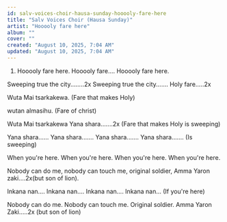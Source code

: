 ```yaml
---
id: salv-voices-choir-hausa-sunday-hooooly-fare-here
title: "Salv Voices Choir (Hausa Sunday)"
artist: "Hooooly fare here"
album: ""
cover: ""
created: "August 10, 2025, 7:04 AM"
updated: "August 10, 2025, 7:04 AM"
---
```


1. Hooooly fare here.
        Hooooly fare....
        Hooooly fare here.

Sweeping true the city........2x 
Sweeping true the city....... Holy fare.....2x 

 Wuta Mai tsarkakewa.
(Fare that makes Holy)

wutan almasihu.
(Fare of christ)

Wuta Mai tsarkakewa Yana shara.......2x 
(Fare that makes Holy is sweeping)

 Yana shara......
 Yana shara.......
 Yana shara.......
 Yana shara.......
(Is sweeping)

When you're here.
When you're here.
When you're here. 
When you're here.

Nobody can do me, nobody can touch me, original soldier,  Amma  Yaron zaki....2x(but son of lion).

Inkana nan....
Inkana nan....
Inkana nan....
Inkana nan...
(If you're here)

Nobody can do me. Nobody can touch me. Original soldier. Amma Yaron Zaki.....2x (but son of lion)